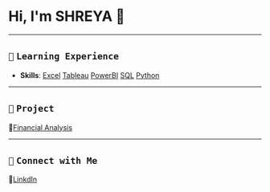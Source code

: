 # Hi, I'm SHREYA 👋  
---

## `📘` **`Learning Experience`**

- **Skills**:
[Excel](https://github.com/shreyashetty-1/Financial-Analysis.git) [Tableau](https://public.tableau.com/app/profile/shreyashetty./vizzes) [PowerBI](https://github.com/shreyashetty-1/PowerBI-.git) [SQL](https://github.com/shreyashetty-1/SQL.git) [Python](https://github.com/shreyashetty-1/Python.git)

 ---
 

## `📂` **`Project`**                            
🔗[Financial Analysis](https://github.com/shreyashetty-1/Financial-Analysis.git)                      

   ---

## `📧` **`Connect with Me`** 
🔗[LinkdIn](https://www.linkedin.com/in/shreya-shetty-070037245/)



